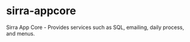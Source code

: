 sirra-appcore
=============

Sirra App Core - Provides services such as SQL, emailing, daily process, and menus.
